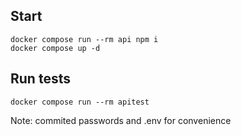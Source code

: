 ## Start
```
docker compose run --rm api npm i
docker compose up -d
```

## Run tests
```
docker compose run --rm apitest
```

Note: commited passwords and .env for convenience